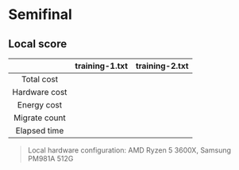 # Semifinal

## Local score

|               | training-1.txt | training-2.txt |
| :-----------: | :------------: | :------------: |
|  Total cost   |                |                |
| Hardware cost |                |                |
|  Energy cost  |                |                |
| Migrate count |                |                |
| Elapsed time  |                |                |

> Local hardware configuration: AMD Ryzen 5 3600X, Samsung PM981A 512G
